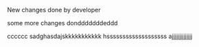 New changes done by developer

some more changes dondddddddeddd


cccccc
sadghasdajskkkkkkkkkkk
hsssssssssssssssssss
ajjjjjjjjjjjjjj
